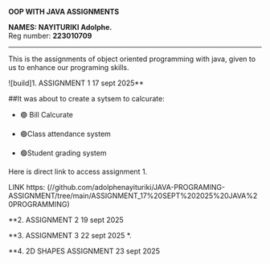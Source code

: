 **OOP WITH JAVA ASSIGNMENTS** 

**NAMES:    NAYITURIKI Adolphe.**     
Reg number: **223010709**
_______________________________________________________________

This is the assignments of object oriented programming
with java, given to us to enhance our
programing skills.

![build]1. ASSIGNMENT 1 17 sept 2025**

##It was about to create a sytsem to calcurate:


- 🟢 Bill Calcurate

- 🟢Class attendance system

- 🟢Student grading system

Here is direct link to access assignment 1.

LINK https: (//github.com/adolphenayituriki/JAVA-PROGRAMING-ASSIGNMENT/tree/main/ASSIGNMENT_17%20SEPT%202025%20JAVA%20PROGRAMMING)

**2. ASSIGNMENT 2 19 sept 2025

**3. ASSIGNMENT 3 22 sept 2025 *. 

**4. 2D SHAPES ASSIGNMENT 23 sept 2025


